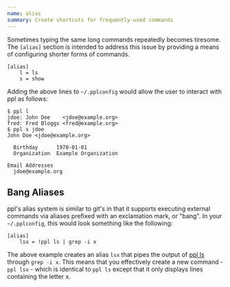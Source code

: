 ```yaml
---
name: alias
summary: Create shortcuts for frequently-used commands
---
```


Sometimes typing the same long commands repeatedly becomes tiresome. The
`[alias]` section is intended to address this issue by providing a means of
configuring shorter forms of commands.

    [alias]
        l = ls
        s = show

Adding the above lines to `~/.pplconfig` would allow the user to interact with
ppl as follows:

    $ ppl l
    jdoe: John Doe    <jdoe@example.org>
    fred: Fred Bloggs <fred@example.org>
    $ ppl s jdoe
    John Doe <jdoe@example.org>

      Birthday      1970-01-01
      Organization  Example Organization

    Email Addresses
      jdoe@example.org

## Bang Aliases

ppl's alias system is similar to git's in that it supports executing external
commands via aliases prefixed with an exclamation mark, or "bang". In your
`~/.pplconfig`, this would look something like the following:

    [alias]
        lsx = !ppl ls | grep -i x

The above example creates an alias `lsx` that pipes the output of [ppl
ls](/commands/ls) through `grep -i x`. This means that you
effectively create a new command - `ppl lsx` - which is identical to `ppl ls`
except that it only displays lines containing the letter x.



